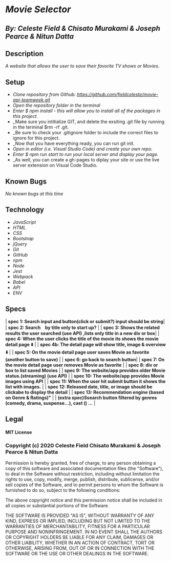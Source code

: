 
# _Movie Selector_
## _By: Celeste Field & Chisato Murakami & Joseph Pearce & Nitun Datta_
## Description

_A website that allows the user to save their favorite TV shows or Movies._



## Setup


* _Clone repository from Github: https://github.com/fieldceleste/movie-api-teamweek.git_
* _Open the repository folder in the terminal_
* _Enter $ npm install - this will allow you to install all of the packages in this project._
* _Make sure you intitialize GIT, and delete the exsiting .git file by running in the terminal $rm -rf .git. 
* _Be sure to check your .gitignore folder to include the correct files to ignore for this project. 
* _Now that you have everything ready, you can run git init. 
* _Open in editor (i.e. Visual Studio Code) and create your own repo._
* _Enter $ npm run start to run your local server and display your page._
* _As well, you can create a gh-pages to diplay your site or use the live server extension on Visual Code Studio.

## Known Bugs
_No known bugs at this time_

## Technology

* _JavaScript_
* _HTML_
* _CSS_
* _Bootstrap_
* _jQuery_
* _Git_
* _GitHub_
* _npm_
* _Node_
* _Jest_
* _Webpack_
* _Babel_
* _API_
* _ENV_


## Specs


| **spec 1: Search input and button(click or submit?) input should be string**| 
| **spec 2: Search　by title only to start up?** | 
| **spec 3: Shows the related results the user searched (use API) ,lists only title in a new div or box**|
| **spec 4: When the user clicks the title of the movie its shows the movie detail page ⬇️** |
| **spec 4b: The detail page will show title, image & overview  ⬇️** |
| **spec 5: On the movie detail page user saves Movie as favorite (another button to save)** |
| **spec 6: go back to search button**|
| **spec 7: On the movie detail page user removes Movie as favorite** |
| **spec 8: div or box to list saved Movies** |
| **spec 9: The website/app provides older Movie status.(streaming) (use API)** |
| **spec 10: The website/app provides Movie images using API** |
| **spec 11: When the user hit submit button it shows the list with images.** |
| **spec 12: Released date, title, or image should be clickabe to display the detail** |
| **spec 13: Recommendation engine (based on Genre & Ratings)"** |
| **(extra spec)Ssearch button filtered by genres (comedy, drama, suspense...), cast () ...** |

## Legal

#### MIT License

### Copyright (c) 2020 Celeste Field Chisato Murakami & Joseph Pearce & Nitun Datta

Permission is hereby granted, free of charge, to any person obtaining a copy
of this software and associated documentation files (the "Software"), to deal
in the Software without restriction, including without limitation the rights
to use, copy, modify, merge, publish, distribute, sublicense, and/or sell
copies of the Software, and to permit persons to whom the Software is
furnished to do so, subject to the following conditions:

The above copyright notice and this permission notice shall be included in all
copies or substantial portions of the Software.

THE SOFTWARE IS PROVIDED "AS IS", WITHOUT WARRANTY OF ANY KIND, EXPRESS OR
IMPLIED, INCLUDING BUT NOT LIMITED TO THE WARRANTIES OF MERCHANTABILITY,
FITNESS FOR A PARTICULAR PURPOSE AND NONINFRINGEMENT. IN NO EVENT SHALL THE
AUTHORS OR COPYRIGHT HOLDERS BE LIABLE FOR ANY CLAIM, DAMAGES OR OTHER
LIABILITY, WHETHER IN AN ACTION OF CONTRACT, TORT OR OTHERWISE, ARISING FROM,
OUT OF OR IN CONNECTION WITH THE SOFTWARE OR THE USE OR OTHER DEALINGS IN THE
SOFTWARE.
